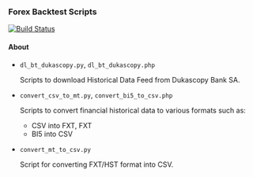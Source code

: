 ### Forex Backtest Scripts

[![Build Status](https://api.travis-ci.org/FX31337/FX-BT-Scripts.svg?branch=master)](https://travis-ci.org/FX31337/FX-BT-Scripts)

#### About

- `dl_bt_dukascopy.py`, `dl_bt_dukascopy.php`

  Scripts to download Historical Data Feed from Dukascopy Bank SA.

- `convert_csv_to_mt.py`, `convert_bi5_to_csv.php`

  Scripts to convert financial historical data to various formats such as:

  - CSV into FXT, FXT
  - BI5 into CSV

- `convert_mt_to_csv.py`

  Script for converting FXT/HST format into CSV.
